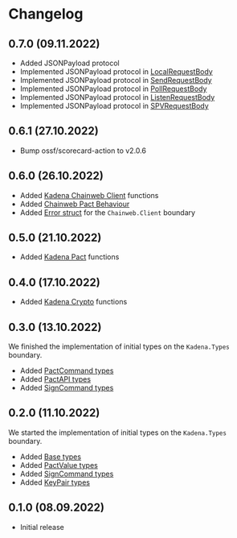 # Changelog

## 0.7.0 (09.11.2022)

* Added JSONPayload protocol
* Implemented JSONPayload protocol in [LocalRequestBody](https://github.com/kommitters/kadena.ex/issues/119)
* Implemented JSONPayload protocol in [SendRequestBody](https://github.com/kommitters/kadena.ex/issues/117)
* Implemented JSONPayload protocol in [PollRequestBody](https://github.com/kommitters/kadena.ex/issues/123)
* Implemented JSONPayload protocol in [ListenRequestBody](https://github.com/kommitters/kadena.ex/issues/124)
* Implemented JSONPayload protocol in [SPVRequestBody](https://github.com/kommitters/kadena.ex/issues/125)

## 0.6.1 (27.10.2022)

* Bump ossf/scorecard-action to v2.0.6

## 0.6.0 (26.10.2022)

* Added [Kadena Chainweb Client](https://github.com/kommitters/kadena.ex/issues/59) functions
* Added [Chainweb Pact Behaviour](https://github.com/kommitters/kadena.ex/issues/96)
* Added [Error struct](https://github.com/kommitters/kadena.ex/pull/111) for the `Chainweb.Client` boundary

## 0.5.0 (21.10.2022)

* Added [Kadena Pact](https://github.com/kommitters/kadena.ex/issues/55) functions

## 0.4.0 (17.10.2022)

* Added [Kadena Crypto](https://github.com/kommitters/kadena.ex/issues/51) functions

## 0.3.0 (13.10.2022)

We finished the implementation of initial types on the `Kadena.Types` boundary.

* Added [PactCommand types](https://github.com/kommitters/kadena.ex/issues/13)
* Added [PactAPI types](https://github.com/kommitters/kadena.ex/issues/17)
* Added [SignCommand types](https://github.com/kommitters/kadena.ex/issues/18)

## 0.2.0 (11.10.2022)

We started the implementation of initial types on the `Kadena.Types` boundary.

* Added [Base types](https://github.com/kommitters/kadena.ex/issues/11)
* Added [PactValue types](https://github.com/kommitters/kadena.ex/issues/15)
* Added [SignCommand types](https://github.com/kommitters/kadena.ex/issues/16)
* Added [KeyPair types](https://github.com/kommitters/kadena.ex/issues/12)

## 0.1.0 (08.09.2022)

* Initial release
